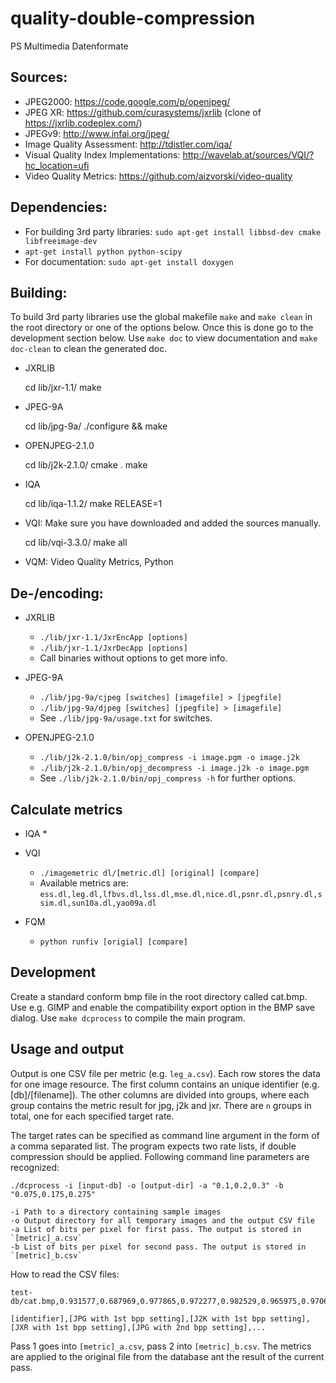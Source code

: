 # quality-double-compression
PS Multimedia Datenformate

## Sources:

* JPEG2000: https://code.google.com/p/openjpeg/
* JPEG XR: https://github.com/curasystems/jxrlib (clone of https://jxrlib.codeplex.com/)
* JPEGv9: http://www.infai.org/jpeg/
* Image Quality Assessment: http://tdistler.com/iqa/
* Visual Quality Index Implementations: http://wavelab.at/sources/VQI/?hc_location=ufi
* Video Quality Metrics: https://github.com/aizvorski/video-quality

## Dependencies:

* For building 3rd party libraries: `sudo apt-get install libbsd-dev cmake libfreeimage-dev`
* `apt-get install python python-scipy`
* For documentation: `sudo apt-get install doxygen`

## Building:

To build 3rd party libraries use the global makefile `make` and `make clean` in the root directory or one of the
options below. Once this is done go to the development section below.
Use `make doc` to view documentation and `make doc-clean` to clean the generated doc.

* JXRLIB

    cd lib/jxr-1.1/
    make

* JPEG-9A

    cd lib/jpg-9a/
    ./configure && make

* OPENJPEG-2.1.0

    cd lib/j2k-2.1.0/
    cmake .
    make

* IQA

    cd lib/iqa-1.1.2/
    make RELEASE=1

* VQI: Make sure you have downloaded and added the sources manually.

    cd lib/vqi-3.3.0/
    make all

* VQM: Video Quality Metrics, Python


## De-/encoding:

* JXRLIB
    * `./lib/jxr-1.1/JxrEncApp [options]`
    * `./lib/jxr-1.1/JxrDecApp [options]`
    * Call binaries without options to get more info.

* JPEG-9A
    * `./lib/jpg-9a/cjpeg [switches] [imagefile] > [jpegfile]`
    * `./lib/jpg-9a/djpeg [switches] [jpegfile] > [imagefile]`
    * See `./lib/jpg-9a/usage.txt` for switches.

* OPENJPEG-2.1.0
    * `./lib/j2k-2.1.0/bin/opj_compress -i image.pgm -o image.j2k`
    * `./lib/j2k-2.1.0/bin/opj_decompress -i image.j2k -o image.pgm`
    * See `./lib/j2k-2.1.0/bin/opj_compress -h` for further options.


## Calculate metrics

* IQA
    *

* VQI
    * `./imagemetric dl/[metric.dl] [original] [compare]`
    * Available metrics are: `ess.dl,leg.dl,lfbvs.dl,lss.dl,mse.dl,nice.dl,psnr.dl,psnry.dl,ssim.dl,sun10a.dl,yao09a.dl`

* FQM
    * `python runfiv [origial] [compare]`

## Development

Create a standard conform bmp file in the root directory called cat.bmp.
Use e.g. GIMP and enable the compatibility export option in the BMP save dialog.
Use `make dcprocess` to compile the main program.

## Usage and output

Output is one CSV file per metric (e.g. `leg_a.csv`). Each row stores the data for one image resource. The first column
contains an unique identifier (e.g. [db]/[filename]). The other columns are divided into groups, where each group
contains the metric result for jpg, j2k and jxr. There are `n` groups in total, one for each specified target rate.

The target rates can be specified as command line argument in the form of a comma separated list. The program expects
two rate lists, if double compression should be applied. Following command line parameters are recognized:

    ./dcprocess -i [input-db] -o [output-dir] -a "0.1,0.2,0.3" -b "0.075,0.175,0.275"

    -i Path to a directory containing sample images
    -o Output directory for all temporary images and the output CSV file
    -a List of bits per pixel for first pass. The output is stored in `[metric]_a.csv`
    -b List of bits per pixel for second pass. The output is stored in `[metric]_b.csv`

How to read the CSV files:

    test-db/cat.bmp,0.931577,0.687969,0.977865,0.972277,0.982529,0.965975,0.970626,0.913864,0.985756,0.976757,0.986396,0.973639,0.978300,0.933185,0.985756,0.983548,0.988546,0.980116,

    [identifier],[JPG with 1st bpp setting],[J2K with 1st bpp setting],[JXR with 1st bpp setting],[JPG with 2nd bpp setting],...

Pass 1 goes into `[metric]_a.csv`, pass 2 into `[metric]_b.csv`. The metrics are applied to the original file from the database
ant the result of the current pass.